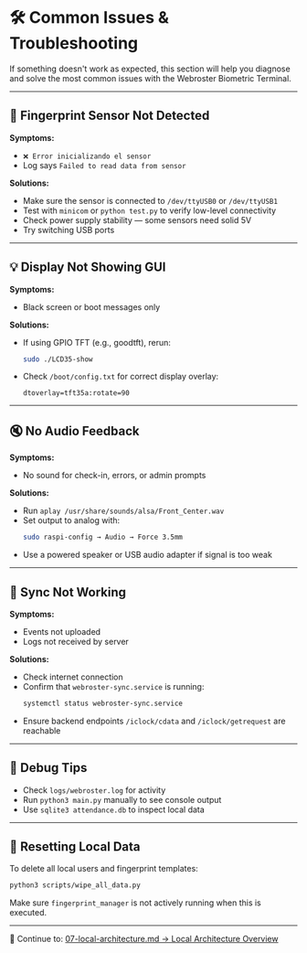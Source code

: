 # 🛠️ Common Issues & Troubleshooting

If something doesn't work as expected, this section will help you diagnose and solve the most common issues with the Webroster Biometric Terminal.

---

## 🔌 Fingerprint Sensor Not Detected

**Symptoms:**
- `❌ Error inicializando el sensor`
- Log says `Failed to read data from sensor`

**Solutions:**
- Make sure the sensor is connected to `/dev/ttyUSB0` or `/dev/ttyUSB1`
- Test with `minicom` or `python test.py` to verify low-level connectivity
- Check power supply stability — some sensors need solid 5V
- Try switching USB ports

---

## 💡 Display Not Showing GUI

**Symptoms:**
- Black screen or boot messages only

**Solutions:**
- If using GPIO TFT (e.g., goodtft), rerun:
  ```bash
  sudo ./LCD35-show
  ```
- Check `/boot/config.txt` for correct display overlay:
  ```
  dtoverlay=tft35a:rotate=90
  ```

---

## 🔇 No Audio Feedback

**Symptoms:**
- No sound for check-in, errors, or admin prompts

**Solutions:**
- Run `aplay /usr/share/sounds/alsa/Front_Center.wav`
- Set output to analog with:
  ```bash
  sudo raspi-config → Audio → Force 3.5mm
  ```
- Use a powered speaker or USB audio adapter if signal is too weak

---

## 🔄 Sync Not Working

**Symptoms:**
- Events not uploaded
- Logs not received by server

**Solutions:**
- Check internet connection
- Confirm that `webroster-sync.service` is running:
  ```bash
  systemctl status webroster-sync.service
  ```
- Ensure backend endpoints `/iclock/cdata` and `/iclock/getrequest` are reachable

---

## 🧪 Debug Tips

- Check `logs/webroster.log` for activity
- Run `python3 main.py` manually to see console output
- Use `sqlite3 attendance.db` to inspect local data

---

## 🧼 Resetting Local Data

To delete all local users and fingerprint templates:

```bash
python3 scripts/wipe_all_data.py
```

Make sure `fingerprint_manager` is not actively running when this is executed.

---

📖 Continue to: [07-local-architecture.md → Local Architecture Overview](07-local-architecture.md)
